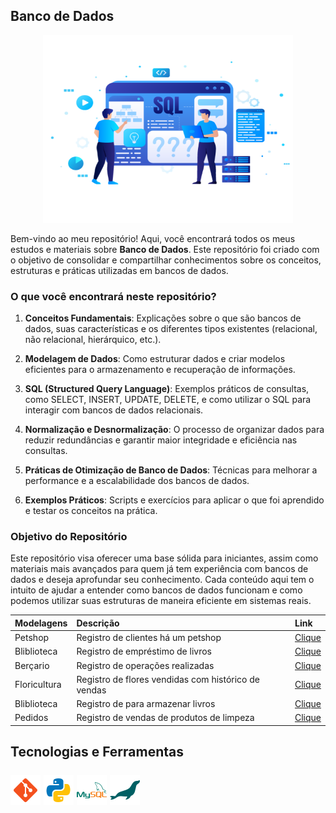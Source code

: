 ## Banco de Dados

<div align="center">
    <img src="./images/database-image.png" alt="Banner Image" width="400" height="300">
</div>

Bem-vindo ao meu repositório! Aqui, você encontrará todos os meus estudos e materiais sobre **Banco de Dados**. Este repositório foi criado com o objetivo de consolidar e compartilhar conhecimentos sobre os conceitos, estruturas e práticas utilizadas em bancos de dados.

### O que você encontrará neste repositório?

1. **Conceitos Fundamentais**: Explicações sobre o que são bancos de dados, suas características e os diferentes tipos existentes (relacional, não relacional, hierárquico, etc.).

2. **Modelagem de Dados**: Como estruturar dados e criar modelos eficientes para o armazenamento e recuperação de informações.

3. **SQL (Structured Query Language)**: Exemplos práticos de consultas, como SELECT, INSERT, UPDATE, DELETE, e como utilizar o SQL para interagir com bancos de dados relacionais.

4. **Normalização e Desnormalização**: O processo de organizar dados para reduzir redundâncias e garantir maior integridade e eficiência nas consultas.

5. **Práticas de Otimização de Banco de Dados**: Técnicas para melhorar a performance e a escalabilidade dos bancos de dados.

6. **Exemplos Práticos**: Scripts e exercícios para aplicar o que foi aprendido e testar os conceitos na prática.

### Objetivo do Repositório

Este repositório visa oferecer uma base sólida para iniciantes, assim como materiais mais avançados para quem já tem experiência com bancos de dados e deseja aprofundar seu conhecimento. Cada conteúdo aqui tem o intuito de ajudar a entender como bancos de dados funcionam e como podemos utilizar suas estruturas de maneira eficiente em sistemas reais.

|Modelagens|Descrição| Link|
|:-|:-|:-|
|Petshop     |Registro de clientes há um petshop                              |[Clique](./modelagens/Petshop/Atividade.md)|
|Bliblioteca |Registro de empréstimo de livros                                |[Clique](./modelagens/Biblioteca%20e%20associados/Atividade.md)|
|Berçario    |Registro de operações realizadas                                |[Clique](./modelagens/Berçario/Atividade.md)|
|Floricultura|Registro de flores vendidas com histórico de vendas             |[Clique](./modelagens/Floricultura/Atividade.md)|
|Bliblioteca |Registro de para armazenar livros                               |[Clique](./modelagens/Biblioteca%20de%20livros%20e%20autores//Atividade.md)|
|Pedidos     |Registro de vendas de produtos de limpeza                       |[Clique](./modelagens/Pedidos%20de%20produtos//Atividade.md)|


<h2>Tecnologias e Ferramentas <br><br>
<img src="./icons/icons8-git-48.png" alt="git.png">
<img src="./icons/icons8-python-48.png" alt="python.png">
<img src="./icons/icons8-mysql-48.png" alt="mysql.png">
<img src="./icons/icons8-maria-db-48.png" alt="mariadb.png">
